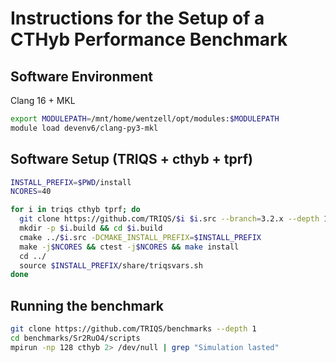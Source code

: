 # Instructions for the Setup of a CTHyb Performance Benchmark

## Software Environment

Clang 16 + MKL

```bash
export MODULEPATH=/mnt/home/wentzell/opt/modules:$MODULEPATH
module load devenv6/clang-py3-mkl
```

## Software Setup (TRIQS + cthyb + tprf)

```bash
INSTALL_PREFIX=$PWD/install
NCORES=40

for i in triqs cthyb tprf; do
  git clone https://github.com/TRIQS/$i $i.src --branch=3.2.x --depth 1
  mkdir -p $i.build && cd $i.build
  cmake ../$i.src -DCMAKE_INSTALL_PREFIX=$INSTALL_PREFIX
  make -j$NCORES && ctest -j$NCORES && make install
  cd ../
  source $INSTALL_PREFIX/share/triqsvars.sh
done
```

## Running the benchmark
```bash
git clone https://github.com/TRIQS/benchmarks --depth 1
cd benchmarks/Sr2RuO4/scripts
mpirun -np 128 cthyb 2> /dev/null | grep "Simulation lasted"
```
